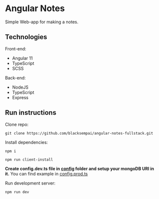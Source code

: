# Angular Notes
Simple Web-app for making a notes. 

## Technologies
Front-end:
* Angular 11
* TypeScript
* SCSS

Back-end:
* NodeJS
* TypeScript
* Express

## Run instructions
Clone repo:
```
git clone https://github.com/blacksempai/angular-notes-fullstack.git
```

Install dependencies:
```
npm i
```
```
npm run client-install
```
**Create config.dev.ts file in [config](/blob/main/src/config) folder and setup your mongoDB URI in it.**
You can find example in [config.prod.ts](/blob/main/src/config/config.prod.ts)

Run development server:
```
npm run dev
```
